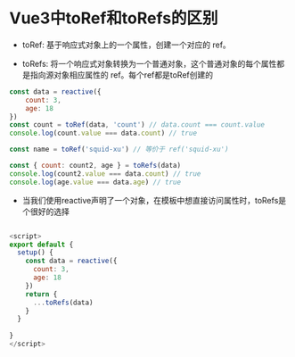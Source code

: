 # Vue3中toRef和toRefs的区别

- toRef: 基于响应式对象上的一个属性，创建一个对应的 ref。

- toRefs: 将一个响应式对象转换为一个普通对象，这个普通对象的每个属性都是指向源对象相应属性的 ref。每个ref都是toRef创建的

```js
const data = reactive({
    count: 3,
    age: 18
})
const count = toRef(data, 'count') // data.count === count.value
console.log(count.value === data.count) // true

const name = toRef('squid-xu') // 等价于 ref('squid-xu')

const { count: count2, age } = toRefs(data)
console.log(count2.value === data.count) // true
console.log(age.value === data.age) // true
```

- 当我们使用reactive声明了一个对象，在模板中想直接访问属性时，toRefs是个很好的选择

```js

<script>
export default {
  setup() {
    const data = reactive({
      count: 3,
      age: 18
    })
    return {
      ...toRefs(data)
    }
  }
    
}
</script>
```